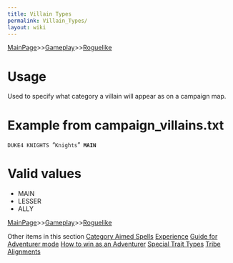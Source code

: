 ```yaml
---
title: Villain Types
permalink: Villain_Types/
layout: wiki
---
```


[MainPage](/keeperrl_wiki/ "wikilink")>>[Gameplay](/keeperrl_wiki/Gameplay_Guide "wikilink")>>[Roguelike](/keeperrl_wiki/Roguelike "wikilink")

Usage
=====

Used to specify what category a villain will appear as on a campaign
map.

Example from campaign\_villains.txt
===================================

`DUKE4 KNIGHTS `“`Knights`”` `**`MAIN`**

Valid values
============

-   MAIN
-   LESSER
-   ALLY

[MainPage](/keeperrl_wiki/ "wikilink")>>[Gameplay](/keeperrl_wiki/Gameplay_Guide "wikilink")>>[Roguelike](/keeperrl_wiki/Roguelike "wikilink")

Other items in this section
    [Category Aimed Spells](/keeperrl_wiki/Category_Aimed_Spells "wikilink")
    [Experience](/keeperrl_wiki/Experience "wikilink")
    [Guide for Adventurer mode](/keeperrl_wiki/Guide_For_Adventurer_Mode "wikilink")
    [How to win as an Adventurer](/keeperrl_wiki/How_To_Win_As_An_Adventurer "wikilink")
    [Special Trait Types](/keeperrl_wiki/Special_Trait_Types "wikilink")
    [Tribe Alignments](/keeperrl_wiki/Tribe_Alignments "wikilink")
